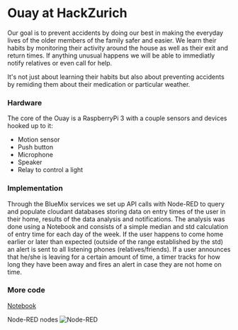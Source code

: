 # Ouay at HackZurich

Our goal is to prevent accidents by doing our best in making the everyday lives of the older members of the family safer and easier. We learn their habits by monitoring their activity around the house as well as their exit and return times. If anything unusual happens we will be able to immediatly notify relatives or even call for help.

It's not just about learning their habits but also about preventing accidents by remiding them about their medication or particular weather.

### Hardware
The core of the Ouay is a RaspberryPi 3 with a couple sensors and devices hooked up to it:

- Motion sensor
- Push button
- Microphone
- Speaker
- Relay to control a light

### Implementation
Through the BlueMix services we set up API calls with Node-RED to query and populate cloudant databases storing data on entry times of the user in their home, results of the data analysis and notifications. The analysis was done using a Notebook and consists of a simple median and std calculation of entry time for each day of the week. If the user happens to come home earlier or later than expected (outside of the range established by the std) an alert is sent to all listening phones (relatives/friends). If a user announces that he/she is leaving for a certain amount of time, a timer tracks for how long they have been away and fires an alert in case they are not home on time. 

### More code
[Notebook](https://console.ng.bluemix.net/data/notebooks/fac9f6cf-45f3-4fa7-bc09-081ed7127c45/view?access_token=3c6b927fb8c763bca8edf94afde2cd5a2cf8194a709c6cbeb31fa10cf58e8809)

Node-RED nodes
![Node-RED](https://cloud.githubusercontent.com/assets/3426517/18611394/e00f942a-7d37-11e6-87db-ef3f7e934334.png)


